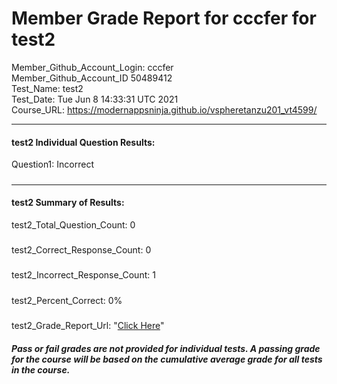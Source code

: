 # Member Grade Report for cccfer for test2  
   
Member_Github_Account_Login: cccfer  
Member_Github_Account_ID 50489412  
Test_Name: test2  
Test_Date: Tue Jun  8 14:33:31 UTC 2021  
Course_URL: https://modernappsninja.github.io/vspheretanzu201_vt4599/  
   
---  
#### test2 Individual Question Results:  
Question1: Incorrect  
#####  
---  
#### test2 Summary of Results:  
test2_Total_Question_Count: 0  
#####  
test2_Correct_Response_Count: 0  
#####  
test2_Incorrect_Response_Count: 1  
#####  
test2_Percent_Correct: 0%  
#####  
test2_Grade_Report_Url: "[Click Here](https://github.com/modernappsninjas/cccfer/blob/main/static/userdata/courses/vspheretanzu201_vt4599/grade_report.pr150.test2.md)"
##### Pass or fail grades are not provided for individual tests. A passing grade for the course will be based on the cumulative average grade for all tests in the course.  
